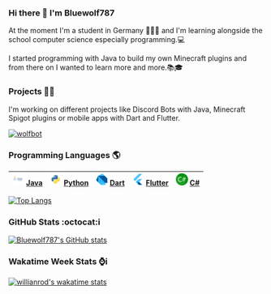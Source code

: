 ### Hi there 👋 I'm Bluewolf787

At the moment I'm a student in Germany :round_pushpin::de: and I'm learning alongside the school computer science especially programming.:computer:

I started programming with Java to build my own Minecraft plugins and from there on I wanted to learn more and more.:books::mortar_board:

### Projects :pencil::construction:

I'm working on different projects like Discord Bots with Java, Minecraft Spigot plugins or mobile apps with Dart and Flutter.

[![wolfbot](https://github-readme-stats.vercel.app/api/pin/?username=Bluewolf787&repo=wolfbot&theme=tokyonight)](https://github.com/Bluewolf787/wolfbot)

### Programming Languages :earth_americas:

| [<img src="https://raw.githubusercontent.com/github/explore/80688e429a7d4ef2fca1e82350fe8e3517d3494d/topics/java/java.png" alt="Java" width="24">](https://www.java.com/) [Java](https://www.java.com/) | [<img src="https://raw.githubusercontent.com/github/explore/80688e429a7d4ef2fca1e82350fe8e3517d3494d/topics/python/python.png" alt="Python" width="24">](https://www.python.org/) [Python](https://www.python.org/) | [<img src="https://raw.githubusercontent.com/github/explore/80688e429a7d4ef2fca1e82350fe8e3517d3494d/topics/dart/dart.png" alt="Dart" width="24">](https://dart.dev/) [Dart](https://dart.dev/) | [<img src="https://raw.githubusercontent.com/github/explore/cebd63002168a05a6a642f309227eefeccd92950/topics/flutter/flutter.png" alt="Flutter" width="24">](https://flutter.dev/) [Flutter](https://flutter.dev/) | [<img src="https://raw.githubusercontent.com/github/explore/80688e429a7d4ef2fca1e82350fe8e3517d3494d/topics/csharp/csharp.png" alt="C#" width="24">](https://de.wikipedia.org/wiki/C-Sharp) [C#](https://de.wikipedia.org/wiki/C-Sharp) |
| --- | --- | --- | --- | --- |

[![Top Langs](https://github-readme-stats.vercel.app/api/top-langs/?username=Bluewolf787&langs_count=8&theme=tokyonight)](https://github.com/anuraghazra/github-readme-stats)

### GitHub Stats :octocat::information_source:

[![Bluewolf787's GitHub stats](https://github-readme-stats.vercel.app/api?username=Bluewolf787&show_icons=true&theme=tokyonight)](https://github.com/anuraghazra/github-readme-stats)

### Wakatime Week Stats :watch::information_source:

[![willianrod's wakatime stats](https://github-readme-stats.vercel.app/api/wakatime?username=Bluewolf787&theme=tokyonight)](https://wakatime.com/@Bluewolf787)
